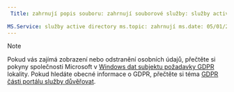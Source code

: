 ```yaml
---
 Title: zahrnují popis souboru: zahrnují souborové služby: služby active directory Autor: eross msft
 
MS.Service: služby active directory ms.topic: zahrnují ms.date: 05/01/2018 ms.author: lizross ms.custom: zahrnout soubor
---
```


>[!Note]
>Pokud vás zajímá zobrazení nebo odstranění osobních údajů, přečtěte si pokyny společnosti Microsoft v [Windows dat subjektu požadavky GDPR](https://docs.microsoft.com/en-us/microsoft-365/compliance/gdpr-dsr-windows) lokality. Pokud hledáte obecné informace o GDPR, přečtěte si téma [GDPR části portálu služby důvěřovat](https://servicetrust.microsoft.com/ViewPage/GDPRGetStarted).